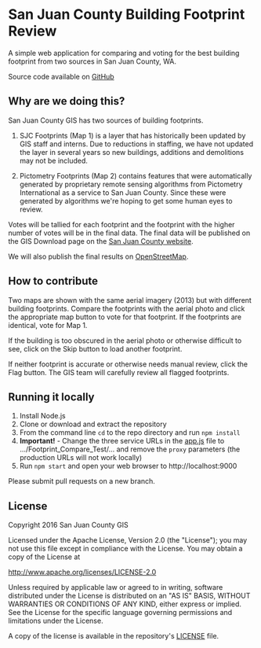 # San Juan County Building Footprint Review

A simple web application for comparing and voting for the best building
footprint from two sources in San Juan County, WA.

Source code available on [GitHub](http://github.com/sjcgis/footprint-review)

## Why are we doing this?

San Juan County GIS has two sources of building footprints.

1.  SJC Footprints (Map 1) is a layer that has historically been updated by GIS
    staff and interns. Due to reductions in staffing, we have not updated the layer
    in several years so new buildings, additions and demolitions may not be
    included.

2.  Pictometry Footprints (Map 2) contains features that were automatically
    generated by proprietary remote sensing algorithms from Pictometry International
    as a service to San Juan County. Since these were generated by algorithms we're
    hoping to get some human eyes to review.

Votes will be tallied for each footprint and the footprint with the higher
number of votes will be in the final data. The final data will be published
on the GIS Download page on the [San Juan County website](http://sanjuanco.com).

We will also publish the final results on [OpenStreetMap](http://openstreetmap.org).

## How to contribute

Two maps are shown with the same aerial imagery (2013) but with different building
footprints. Compare the footprints with the aerial photo and click the
appropriate map button to vote for that footprint. If the footprints are
identical, vote for Map 1.

If the building is too obscured in the aerial photo or otherwise difficult to
see, click on the Skip button to load another footprint.

If neither footprint is accurate or otherwise needs manual review, click the
Flag button. The GIS team will carefully review all flagged footprints.

## Running it locally

1. Install Node.js
2. Clone or download and extract the repository
3. From the command line `cd` to the repo directory and run `npm install`
4. **Important!** - Change the three service URLs in the [app.js](https://github.com/SJCGIS/footprint-review/blob/master/app.js#L43-L54) file to .../Footprint_Compare_Test/... and remove the `proxy` parameters (the production URLs will not work locally)
5. Run `npm start` and open your web browser to http://localhost:9000

Please submit pull requests on a new branch.

## License

Copyright 2016 San Juan County GIS

Licensed under the Apache License, Version 2.0 (the "License");
you may not use this file except in compliance with the License.
You may obtain a copy of the License at

   <http://www.apache.org/licenses/LICENSE-2.0>

Unless required by applicable law or agreed to in writing, software
distributed under the License is distributed on an "AS IS" BASIS,
WITHOUT WARRANTIES OR CONDITIONS OF ANY KIND, either express or implied.
See the License for the specific language governing permissions and
limitations under the License.

A copy of the license is available in the repository's [LICENSE](https://raw.github.com/sjcgis/footprint-review/master/LICENSE) file.
